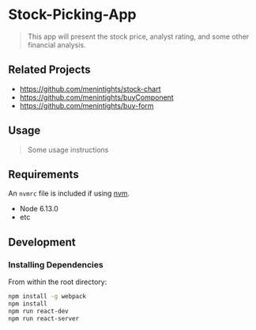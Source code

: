 # Stock-Picking-App

> This app will present the stock price, analyst rating, and some other financial analysis.

## Related Projects

  - https://github.com/menintights/stock-chart
  - https://github.com/menintights/buyComponent
  - https://github.com/menintights/buy-form

## Usage

> Some usage instructions

## Requirements

An `nvmrc` file is included if using [nvm](https://github.com/creationix/nvm).

- Node 6.13.0
- etc

## Development

### Installing Dependencies

From within the root directory:

```sh
npm install -g webpack
npm install
npm run react-dev
npm run react-server
```


